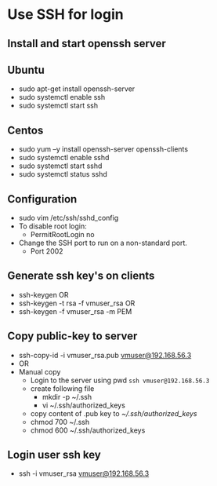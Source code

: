 # Use SSH for login

## Install and start openssh server
## Ubuntu
* sudo apt-get install openssh-server
* sudo systemctl enable ssh
* sudo systemctl start ssh

## Centos
* sudo yum –y install openssh-server openssh-clients
* sudo systemctl enable sshd
* sudo systemctl start sshd
* sudo systemctl status sshd

## Configuration
* sudo vim /etc/ssh/sshd_config
* To disable root login:
	* PermitRootLogin no
* Change the SSH port to run on a non-standard port.
	* Port 2002
## Generate ssh key's on clients
* ssh-keygen OR
* ssh-keygen -t rsa -f vmuser_rsa OR
* ssh-keygen -f vmuser_rsa -m PEM

## Copy public-key to server
* ssh-copy-id -i vmuser_rsa.pub vmuser@192.168.56.3
* OR
* Manual copy
	* Login to the server using pwd 
	`ssh vmuser@192.168.56.3`
	* create following file
		* mkdir -p ~/.ssh
		* vi ~/.ssh/authorized_keys
	* copy content of .pub key to _~/.ssh/authorized_keys_
	* chmod 700 ~/.ssh 
	* chmod 600 ~/.ssh/authorized_keys 

## Login user ssh key
* ssh -i vmuser_rsa vmuser@192.168.56.3
